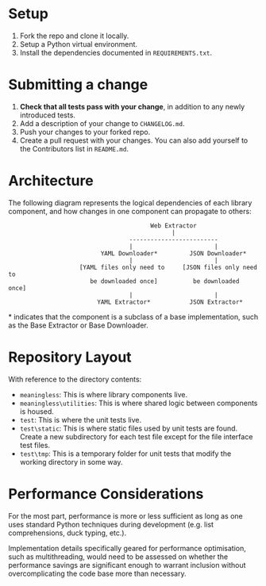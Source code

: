 # Setup
1. Fork the repo and clone it locally.
2. Setup a Python virtual environment.
3. Install the dependencies documented in `REQUIREMENTS.txt`.

# Submitting a change
1. **Check that all tests pass with your change**, in addition to any newly introduced tests.
2. Add a description of your change to `CHANGELOG.md`.
3. Push your changes to your forked repo.
4. Create a pull request with your changes. You can also add yourself to the Contributors list in `README.md`.

# Architecture
The following diagram represents the logical dependencies of each library component, and how changes in one component can propagate to others:
```
                                        Web Extractor
                                              |
                                  -------------------------
                                  |                       |
                          YAML Downloader*         JSON Downloader*
                                  |                       |
                    [YAML files only need to     [JSON files only need to
                       be downloaded once]          be downloaded once]
                                  |                       |
                         YAML Extractor*           JSON Extractor*
```

\* indicates that the component is a subclass of a base implementation, such as the Base Extractor or Base Downloader.

# Repository Layout
With reference to the directory contents:
- `meaningless`: This is where library components live.
- `meaningless\utilities`: This is where shared logic between components is housed.
- `test`: This is where the unit tests live.
- `test\static`: This is where static files used by unit tests are found. Create a new subdirectory for each test file except for the file interface test files.
- `test\tmp`: This is a temporary folder for unit tests that modify the working directory in some way.

# Performance Considerations
For the most part, performance is more or less sufficient as long as one uses standard Python techniques during development (e.g. list comprehensions, duck typing, etc.).

Implementation details specifically geared for performance optimisation, such as multithreading, would need to be assessed on whether the performance savings are significant enough to warrant inclusion without overcomplicating the code base more than necessary.
